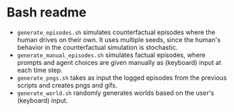 # Bash readme

* `generate_episodes.sh` simulates counterfactual episodes where the human drives on their own. It uses multiple seeds, since the human's behavior in the counterfactual simulation is stochastic.
* `generate_manual_episodes.sh` simulates factual episodes, where prompts and agent choices are given manually as (keyboard) input at each time step.
* `generate_pngs.sh` takes as input the logged episodes from the previous scripts and creates pngs and gifs.
* `generate_world.sh` randomly generates worlds based on the user's (keyboard) input.